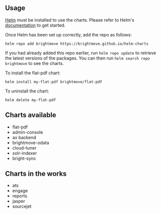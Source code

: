 ## Usage

[Helm](https://helm.sh) must be installed to use the charts.  Please refer to
Helm's [documentation](https://helm.sh/docs) to get started.

Once Helm has been set up correctly, add the repo as follows:

```
helm repo add brightmove https://brightmove.github.io/helm-charts
```

If you had already added this repo earlier, run `helm repo update` to retrieve
the latest versions of the packages. You can then run `helm search repo
brightmove` to see the charts.

To install the flat-pdf chart:

```
helm install my-flat-pdf brightmove/flat-pdf
```

To uninstall the chart:

```
helm delete my-flat-pdf
```

## Charts available

- flat-pdf
- admin-console
- ax backend
- brightmove-odata
- cloud-tuner
- solr-indexer
- bright-sync

## Charts in the works

- ats
- engage
- reports
- jasper
- sourcejet
